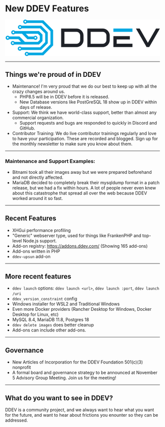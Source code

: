 # **New DDEV Features**

<img src="images/ddev-logo.svg" alt="DDEV Logo" class="ddev-logo">

---

## Things we're proud of in DDEV

- Maintenance! I'm very proud that we do our best to keep up with all the crazy changes around us.
  - PHP8.5 will be in DDEV before it is released.
  - New Database versions like PostGreSQL 18 show up in DDEV within days of release.
- Support: We think we have world-class support, better than almost any commercial organization.
  - Support requests and bugs are responded to quickly in Discord and GitHub.
- Contributor Training: We do live contributor trainings regularly and love to have your participation. These are recorded and blogged. Sign up for the monthly newsletter to make sure you know about them.

---


### Maintenance and Support Examples:
  - Bitnami took all their images away but we were prepared beforehand and not directly affected.
  - MariaDB decided to completely break their mysqldump format in a patch release, but we had a fix within hours. A lot of people never even knew about this catastrophe that spread all over the web because DDEV worked around it so fast.

---

## Recent Features

- XHGui performance profiling
- "Generic" webserver type, used for things like FrankenPHP and top-level Node.js support.
- Add-on registry: https://addons.ddev.com/ (Showing 165 add-ons)
- Add-ons written in PHP
- `ddev-upsun` add-on


---

## More recent features

- `ddev launch` options: `ddev launch <url>`, `ddev launch :port`, `ddev launch /uri`
- `ddev_version_constraint` config
- Windows installer for WSL2 and Traditional Windows
- Even more Docker providers (Rancher Desktop for Windows, Docker Desktop for Linux, etc)
- MySQL 8.4, MariaDB 11.8, Postgres 18
- `ddev delete images` does better cleanup
- Add-ons can include other add-ons.

---

## Governance

- New Articles of Incorporation for the DDEV Foundation 501(c)(3) nonprofit
- A formal board and governance strategy to be announced at November 5 Advisory Group Meeting. Join us for the meeting!

---

## What do you want to see in DDEV?

DDEV is a community project, and we always want to hear what you want for the future, and want to hear about frictions you enounter so they can be addressed.



